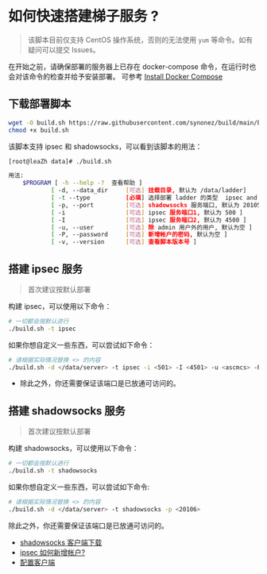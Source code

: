 # 如何快速搭建梯子服务 ?

> 该脚本目前仅支持 CentOS 操作系统，否则的无法使用 `yum` 等命令。如有疑问可以提交 Issues。

在开始之前，请确保部署的服务器上已存在 docker-compose 命令，在运行时也会对该命令的检查并给予安装部署。
可参考 [Install Docker Compose](https://docs.docker.com/compose/install/)

## 下载部署脚本

```bash
wget -O build.sh https://raw.githubusercontent.com/synonez/build/main/build.sh
chmod +x build.sh
```

该脚本支持 ipsec 和 shadowsocks，可以看到该脚本的用法：

```bash
[root@leaZh data]# ./build.sh 

用法: 
    $PROGRAM [ -h --help -?  查看帮助 ]
            [ -d, --data_dir     [可选] 挂载目录, 默认为 /data/ladder]
            [ -t --type          [必填] 选择部署 ladder 的类型  ipsec and shadowsocks ]
            [ -p, --port         [可选] shadowsocks 服务端口, 默认为 20105 ]
            [ -i                 [可选] ipsec 服务端口1, 默认为 500 ]
            [ -I                 [可选] ipsec 服务端口2, 默认为 4500 ]
            [ -u, --user         [可选] 除 admin 用户外的用户, 默认为空 ]
            [ -P, --password     [可选] 新增帐户的密码, 默认为空 ]
            [ -v, --version      [可选] 查看脚本版本号 ]
```

## 搭建 ipsec 服务

> 首次建议按默认部署

构建 ipsec，可以使用以下命令：

```bash
# 一切都会按默认进行  
./build.sh -t ipsec
```

如果你想自定义一些东西，可以尝试如下命令：

```bash
# 请根据实际情况替换 <> 的内容
./build.sh -d </data/server> -t ipsec -i <501> -I <4501> -u <ascmcs> -P <123456>
```

- 除此之外，你还需要保证该端口是已放通可访问的。

## 搭建 shadowsocks 服务

> 首次建议按默认部署

构建 shadowsocks，可以使用以下命令：

```bash
# 一切都会按默认进行  
./build.sh -t shadowsocks
```

如果你想自定义一些东西，可以尝试如下命令:

```bash
# 请根据实际情况替换 <> 的内容
./build.sh -d </data/server> -t shadowsocks -p <20106>
```

除此之外，你还需要保证该端口是已放通可访问的。

- [shadowsocks 客户端下载](https://github.com/shadowsocks)
- [ipsec 如何新增帐户?](./add_user.md)
- [配置客户端](./setting_client.md)
